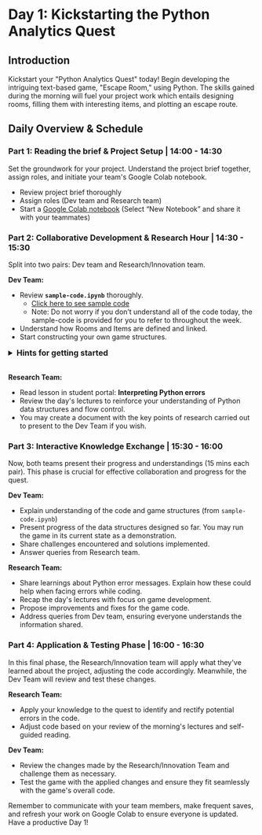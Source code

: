 # Day 1: Kickstarting the Python Analytics Quest

## Introduction

Kickstart your "Python Analytics Quest" today! Begin developing the intriguing text-based game, "Escape Room," using Python. The skills gained during the morning will fuel your project work which entails designing rooms, filling them with interesting items, and plotting an escape route.

## Daily Overview & Schedule

### Part 1: Reading the brief & Project Setup | 14:00 - 14:30

Set the groundwork for your project. Understand the project brief together, assign roles, and initiate your team's Google Colab notebook.

- Review project brief thoroughly
- Assign roles (Dev team and Research team)
- Start a [Google Colab notebook](https://colab.google/) (Select “New Notebook” and share it with your teammates)

### Part 2: Collaborative Development & Research Hour | 14:30 - 15:30

Split into two pairs: Dev team and Research/Innovation team.

**Dev Team:**

- Review **`sample-code.ipynb`** thoroughly.
    - [Click here to see sample code](https://github.com/data-bootcamp-v4/lessons/blob/main/1_intro_to_python/quest/d1/sample-code.ipynb)
    - Note: Do not worry if you don’t understand all of the code today, the sample-code is provided for you to refer to throughout the week.
- Understand how Rooms and Items are defined and linked.
- Start constructing your own game structures.

<details>
  <summary style="font-size: 16px"><b>Hints for getting started</b></summary>

Overwhelmed and don't know where to start? This is a tough challenge we know. But don't worry. We have included a working example for you to reference in which only 1 room (game room) is included. Read the example and make sure you understand it. Then you can expand on top of the example to code the rest of the rooms.

The provided example is just a Minimal Viable Product (MVP). It is fully functional but not bullet proof. You should be aware of its limitations while you are working and try to make your final product as robust as possible.

You can take the following steps throughout the week:

- Launch `sample-code.ipynb` and read through the file. Execute the code and play the game and try to make sure you understand what each line of the codes does.
- Create `main.ipynb` and copy the code from `sample-code.ipynb`. Expand the code following the example to create Bedroom 1.
- Test the game with Game Room and Bedroom 1. Make sure everything works and then work on Bedroom 2, and then the Living Room.
- Test the whole game. Try to make all kinds of inputs to make sure your game is rock solid and will not break.
    
<br>

</details>

<br>

**Research Team:**

- Read lesson in student portal: **Interpreting Python errors**
- Review the day's lectures to reinforce your understanding of Python data structures and flow control.
- You may create a document with the key points of research carried out to present to the Dev Team if you wish.

### Part 3: Interactive Knowledge Exchange | 15:30 - 16:00

Now, both teams present their progress and understandings (15 mins each pair). This phase is crucial for effective collaboration and progress for the quest.

**Dev Team:**

- Explain understanding of the code and game structures (from `sample-code.ipynb`)
- Present progress of the data structures designed so far. You may run the game in its current state as a demonstration.
- Share challenges encountered and solutions implemented.
- Answer queries from Research team.

**Research Team:**

- Share learnings about Python error messages. Explain how these could help when facing errors while coding.
- Recap the day's lectures with focus on game development.
- Propose improvements and fixes for the game code.
- Address queries from Dev team, ensuring everyone understands the information shared.

### Part 4: Application & Testing Phase | 16:00 - 16:30

In this final phase, the Research/Innovation team will apply what they've learned about the project, adjusting the code accordingly. Meanwhile, the Dev Team will review and test these changes.

**Research Team:**

- Apply your knowledge to the quest to identify and rectify potential errors in the code.
- Adjust code based on your review of the morning's lectures and self-guided reading.

**Dev Team:**

- Review the changes made by the Research/Innovation Team and challenge them as necessary.
- Test the game with the applied changes and ensure they fit seamlessly with the game's overall code.

Remember to communicate with your team members, make frequent saves, and refresh your work on Google Colab to ensure everyone is updated. Have a productive Day 1!
